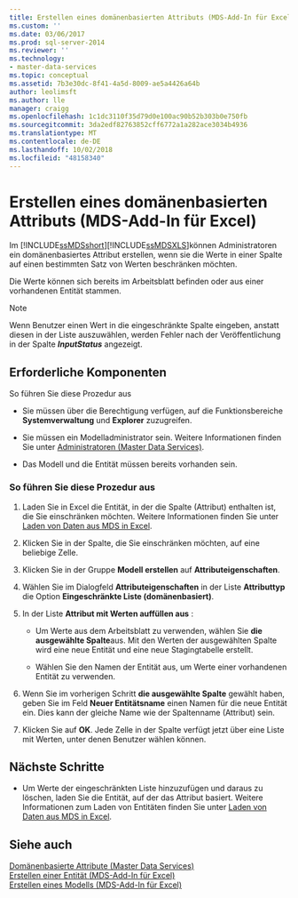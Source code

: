 ```yaml
---
title: Erstellen eines domänenbasierten Attributs (MDS-Add-In für Excel) | Microsoft-Dokumentation
ms.custom: ''
ms.date: 03/06/2017
ms.prod: sql-server-2014
ms.reviewer: ''
ms.technology:
- master-data-services
ms.topic: conceptual
ms.assetid: 7b3e30dc-8f41-4a5d-8009-ae5a4426a64b
author: leolimsft
ms.author: lle
manager: craigg
ms.openlocfilehash: 1c1dc3110f35d79d0e100ac90b52b303b0e750fb
ms.sourcegitcommit: 3da2edf82763852cff6772a1a282ace3034b4936
ms.translationtype: MT
ms.contentlocale: de-DE
ms.lasthandoff: 10/02/2018
ms.locfileid: "48158340"
---
```

# <a name="create-a-domain-based-attribute-mds-add-in-for-excel"></a>Erstellen eines domänenbasierten Attributs (MDS-Add-In für Excel)
  Im [!INCLUDE[ssMDSshort](../../includes/ssmdsshort-md.md)][!INCLUDE[ssMDSXLS](../../includes/ssmdsxls-md.md)]können Administratoren ein domänenbasiertes Attribut erstellen, wenn sie die Werte in einer Spalte auf einen bestimmten Satz von Werten beschränken möchten.  
  
 Die Werte können sich bereits im Arbeitsblatt befinden oder aus einer vorhandenen Entität stammen.  
  
> [!NOTE]  
>  Wenn Benutzer einen Wert in die eingeschränkte Spalte eingeben, anstatt diesen in der Liste auszuwählen, werden Fehler nach der Veröffentlichung in der Spalte **$InputStatus$** angezeigt.  
  
## <a name="prerequisites"></a>Erforderliche Komponenten  
 So führen Sie diese Prozedur aus  
  
-   Sie müssen über die Berechtigung verfügen, auf die Funktionsbereiche **Systemverwaltung** und **Explorer** zuzugreifen.  
  
-   Sie müssen ein Modelladministrator sein. Weitere Informationen finden Sie unter [Administratoren &#40;Master Data Services&#41;](../administrators-master-data-services.md).  
  
-   Das Modell und die Entität müssen bereits vorhanden sein.  
  
### <a name="to-perform-this-procedure"></a>So führen Sie diese Prozedur aus  
  
1.  Laden Sie in Excel die Entität, in der die Spalte (Attribut) enthalten ist, die Sie einschränken möchten. Weitere Informationen finden Sie unter [Laden von Daten aus MDS in Excel](export-data-to-excel-from-master-data-services.md).  
  
2.  Klicken Sie in der Spalte, die Sie einschränken möchten, auf eine beliebige Zelle.  
  
3.  Klicken Sie in der Gruppe **Modell erstellen** auf **Attributeigenschaften**.  
  
4.  Wählen Sie im Dialogfeld **Attributeigenschaften** in der Liste **Attributtyp** die Option **Eingeschränkte Liste (domänenbasiert)**.  
  
5.  In der Liste **Attribut mit Werten auffüllen aus** :  
  
    -   Um Werte aus dem Arbeitsblatt zu verwenden, wählen Sie **die ausgewählte Spalte**aus. Mit den Werten der ausgewählten Spalte wird eine neue Entität und eine neue Stagingtabelle erstellt.  
  
    -   Wählen Sie den Namen der Entität aus, um Werte einer vorhandenen Entität zu verwenden.  
  
6.  Wenn Sie im vorherigen Schritt **die ausgewählte Spalte** gewählt haben, geben Sie im Feld **Neuer Entitätsname** einen Namen für die neue Entität ein. Dies kann der gleiche Name wie der Spaltenname (Attribut) sein.  
  
7.  Klicken Sie auf **OK**. Jede Zelle in der Spalte verfügt jetzt über eine Liste mit Werten, unter denen Benutzer wählen können.  
  
## <a name="next-steps"></a>Nächste Schritte  
  
-   Um Werte der eingeschränkten Liste hinzuzufügen und daraus zu löschen, laden Sie die Entität, auf der das Attribut basiert. Weitere Informationen zum Laden von Entitäten finden Sie unter [Laden von Daten aus MDS in Excel](export-data-to-excel-from-master-data-services.md).  
  
## <a name="see-also"></a>Siehe auch  
 [Domänenbasierte Attribute &#40;Master Data Services&#41;](../domain-based-attributes-master-data-services.md)   
 [Erstellen einer Entität (MDS-Add-In für Excel)](create-an-entity-mds-add-in-for-excel.md)   
 [Erstellen eines Modells &#40;MDS-Add-In für Excel&#41;](building-a-model-mds-add-in-for-excel.md)  
  
  
